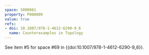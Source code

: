 ```yaml
---
space: S000061
property: P000009
value: true
refs:
- doi: 10.1007/978-1-4612-6290-9_6
  name: Counterexamples in Topology
---
```


See item #5 for space #69 in {{doi:10.1007/978-1-4612-6290-9_6}}.
